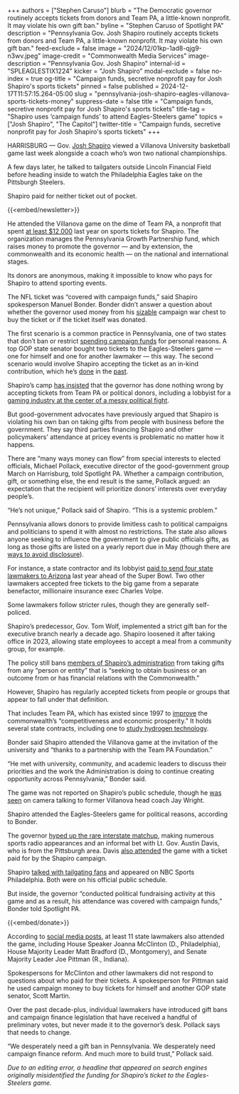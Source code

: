 +++
authors = ["Stephen Caruso"]
blurb = "The Democratic governor routinely accepts tickets from donors and Team PA, a little-known nonprofit. It may violate his own gift ban."
byline = "Stephen Caruso of Spotlight PA"
description = "Pennsylvania Gov. Josh Shapiro routinely accepts tickets from donors and Team PA, a little-known nonprofit. It may violate his own gift ban."
feed-exclude = false
image = "2024/12/01kp-1ad8-qjg9-n3wv.jpeg"
image-credit = "Commonwealth Media Services"
image-description = "Pennsylvania Gov. Josh Shapiro"
internal-id = "SPLEAGLESTIX1224"
kicker = "Josh Shapiro"
modal-exclude = false
no-index = true
og-title = "Campaign funds, secretive nonprofit pay for Josh Shapiro's sports tickets"
pinned = false
published = 2024-12-17T11:57:15.264-05:00
slug = "pennsylvania-josh-shapiro-eagles-villanova-sports-tickets-money"
suppress-date = false
title = "Campaign funds, secretive nonprofit pay for Josh Shapiro's sports tickets"
title-tag = "Shapiro uses ‘campaign funds’ to attend Eagles-Steelers game"
topics = ["Josh Shapiro", "The Capitol"]
twitter-title = "Campaign funds, secretive nonprofit pay for Josh Shapiro's sports tickets"
+++

HARRISBURG — Gov. <a href="https://www.spotlightpa.org/topics/josh-shapiro/">Josh Shapiro</a> viewed a Villanova University basketball game last week alongside a coach who’s won two national championships.

A few days later, he talked to tailgaters outside Lincoln Financial Field before heading inside to watch the Philadelphia Eagles take on the Pittsburgh Steelers.

Shapiro paid for neither ticket out of pocket.

{{<embed/newsletter>}}

He attended the Villanova game on the dime of Team PA, a nonprofit that spent <a href="https://www.spotlightpa.org/news/2024/05/pennsylvania-governor-josh-shapiro-team-pennsylvania-phillies-penn-state-harrisburg-senators/">at least $12,000</a> last year on sports tickets for Shapiro. The organization manages the Pennsylvania Growth Partnership fund, which raises money to promote the governor — and by extension, the commonwealth and its economic health — on the national and international stages.

Its donors are anonymous, making it impossible to know who pays for Shapiro to attend sporting events.

The NFL ticket was “covered with campaign funds,” said Shapiro spokesperson Manuel Bonder. Bonder didn’t answer a question about whether the governor used money from his <a href="https://www.spotlightpa.org/news/2024/12/josh-shapiro-campaign-finance-2024-election-pennsylvania-spending/">sizable</a> campaign war chest to buy the ticket or if the ticket itself was donated.

The first scenario is a common practice in Pennsylvania, one of two states that don’t ban or restrict <a href="https://www.spotlightpa.org/news/2019/10/lavish-dinners-sports-tickets-and-nearly-3.5-million-other-expenses-by-pa.-lawmakers-youve-never-seen/">spending campaign funds</a> for personal reasons. A top GOP state senator bought two tickets to the Eagles-Steelers game — one for himself and one for another lawmaker — this way. The second scenario would involve Shapiro accepting the ticket as an in-kind contribution, which he’s <a href="https://www.spotlightpa.org/news/2024/02/pennsylvania-governor-josh-shapiro-philadelphia-eagles-gift-ban-campaign-contribution/">done</a> in the <a href="https://www.spotlightpa.org/news/2023/02/pa-josh-shapiro-sixers-campaign-contribution/">past</a>.

Shapiro’s camp <a href="https://www.spotlightpa.org/news/2023/12/josh-shapiro-team-pennsylvania-governor-super-bowl-phillies-penn-state-football-gift-ban/">has insisted</a> that the governor has done nothing wrong by accepting tickets from Team PA or political donors, including a lobbyist for a <a href="https://www.spotlightpa.org/news/2024/02/pennsylvania-governor-josh-shapiro-budget-skill-games-address-casinos-gambling/">gaming industry at the center of a messy political fight</a>.

But good-government advocates have previously argued that Shapiro is violating his own ban on taking gifts from people with business before the government. They say third parties financing Shapiro and other policymakers&#39; attendance at pricey events is problematic no matter how it happens.

There are “many ways money can flow” from special interests to elected officials, Michael Pollack, executive director of the good-government group March on Harrisburg, told Spotlight PA. Whether a campaign contribution, gift, or something else, the end result is the same, Pollack argued: an expectation that the recipient will prioritize donors’ interests over everyday people’s.

“He’s not unique,” Pollack said of Shapiro. “This is a systemic problem.”

Pennsylvania allows donors to provide limitless cash to political campaigns and politicians to spend it with almost no restrictions. The state also allows anyone seeking to influence the government to give public officials gifts, as long as those gifts are listed on a yearly report due in May (though there are <a href="https://www.spotlightpa.org/news/2024/05/pennsylvania-legislature-gifts-travel-expenses-lobbyists-2023-ethics-filings/#:~:text=But%20there%20are%20ways%20around%20this%20requirement.%20A%202019%20legislative%20report%20found%20that%20lobbyists%20regularly%20spread%20costs%20out%20among%20clients%2C%20which%20in%20turn%20can%20keep%20gifts%20to%20lawmakers%20below%20the%20reporting%20threshold.">ways to avoid disclosure</a>).

For instance, a state contractor and its lobbyist <a href="https://www.spotlightpa.org/news/2024/05/pennsylvania-legislature-gifts-travel-expenses-lobbyists-2023-ethics-filings/">paid to send four state lawmakers to Arizona</a> last year ahead of the Super Bowl. Two other lawmakers accepted free tickets to the big game from a separate benefactor, millionaire insurance exec Charles Volpe.

Some lawmakers follow stricter rules, though they are generally self-policed.

Shapiro’s predecessor, Gov. Tom Wolf, implemented a strict gift ban for the executive branch nearly a decade ago. Shapiro loosened it after taking office in 2023, allowing state employees to accept a meal from a community group, for example.

The policy still bans <a href="https://www.governor.pa.gov/wp-content/uploads/2023/01/20230120_EO-2023-04_Final-EXECUTED.pdf">members of Shapiro’s administration</a> from taking gifts from any “person or entity” that is “seeking to obtain business or an outcome from or has financial relations with the Commonwealth.”

However, Shapiro has regularly accepted tickets from people or groups that appear to fall under that definition.

That includes Team PA, which has existed since 1997 to <a href="https://teampa.com/about/">improve</a> the commonwealth’s “competitiveness and economic prosperity.” It holds several state contracts, including one to <a href="https://www.spotlightpa.org/news/2023/12/josh-shapiro-team-pennsylvania-governor-super-bowl-phillies-penn-state-football-gift-ban/#:~:text=Team%20PA%20receives%20money%20from%20the%20commonwealth.%20Just%20this%20year%2C%20the%20nonprofit%20was%20awarded%20%241.8%20million%20in%20taxpayer%20money%20from%20three%20new%20contracts%2C%20including%20%241.2%20million%20to%20study%20hydrogen%20technology.">study hydrogen technology</a>.

Bonder said Shapiro attended the Villanova game at the invitation of the university and “thanks to a partnership with the Team PA Foundation.”

“He met with university, community, and academic leaders to discuss their priorities and the work the Administration is doing to continue creating opportunity across Pennsylvania,” Bonder said.

The game was not reported on Shapiro’s public schedule, though he <a href="https://x.com/ryancassidycbb/status/1867017143935807943">was seen</a> on camera talking to former Villanova head coach Jay Wright.

Shapiro attended the Eagles-Steelers game for political reasons, according to Bonder.

The governor <a href="https://www.pennlive.com/news/2024/12/gov-shapiro-lt-gov-davis-cant-help-but-hype-upcoming-eagles-steelers-game.html">hyped up the rare interstate matchup</a>, making numerous sports radio appearances and an informal bet with Lt. Gov. Austin Davis, who is from the Pittsburgh area. Davis <a href="https://www.instagram.com/governorshapiro/p/DDnV2Miyd5S/?hl=en">also attended</a> the game with a ticket paid for by the Shapiro campaign.

Shapiro <a href="https://www.instagram.com/governorshapiro/p/DDnqAJ0tVON/?hl=en&amp;img_index=1">talked with tailgating fans</a> and appeared on NBC Sports Philadelphia. Both were on his official public schedule.

But inside, the governor “conducted political fundraising activity at this game and as a result, his attendance was covered with campaign funds,” Bonder told Spotlight PA.

{{<embed/donate>}}

According to <a href="https://x.com/RepMcClinton/status/1868507936341004355?t=EW-khT_6R3Zl_z7NVRl0jg&amp;s=19">social media posts</a>, at least 11 state lawmakers also attended the game, including House Speaker Joanna McClinton (D., Philadelphia), House Majority Leader Matt Bradford (D., Montgomery), and Senate Majority Leader Joe Pittman (R., Indiana).

Spokespersons for McClinton and other lawmakers did not respond to questions about who paid for their tickets. A spokesperson for Pittman said he used campaign money to buy tickets for himself and another GOP state senator, Scott Martin.

Over the past decade-plus, individual lawmakers have introduced gift bans and campaign finance legislation that have received a handful of preliminary votes, but never made it to the governor’s desk. Pollack says that needs to change.

“We desperately need a gift ban in Pennsylvania. We desperately need campaign finance reform. And much more to build trust,” Pollack said.

<em>Due to an editing error, a headline that appeared on search engines originally misidentified the funding for Shapiro’s ticket to the Eagles-Steelers game.</em>

